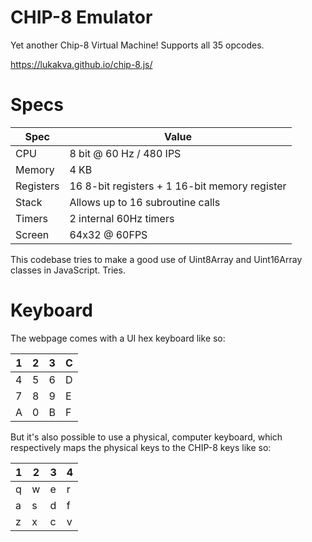 # CHIP-8 Emulator

Yet another Chip-8 Virtual Machine! Supports all 35 opcodes.

<https://lukakva.github.io/chip-8.js/>

# Specs

| Spec | Value |
|---|---|
| CPU | 8 bit @ 60 Hz / 480 IPS |
| Memory | 4 KB |
| Registers | 16 8-bit registers + 1 16-bit memory register |
| Stack | Allows up to 16 subroutine calls
| Timers | 2 internal 60Hz timers
| Screen | 64x32 @ 60FPS

This codebase tries to make a good use of Uint8Array and Uint16Array classes in JavaScript. Tries.

# Keyboard

The webpage comes with a UI hex keyboard like so:

| __1__ | __2__ | __3__ | __C__ |
|---|---|---|---|
| 4 | 5 | 6 | D |
| 7 | 8 | 9 | E |
| A | 0 | B | F |

But it's also possible to use a physical, computer keyboard, which respectively maps the physical keys to the CHIP-8 keys like so:

| 1 | 2 | 3 | 4 |
|---|---|---|---|
| q | w | e | r |
| a | s | d | f |
| z | x | c | v |
